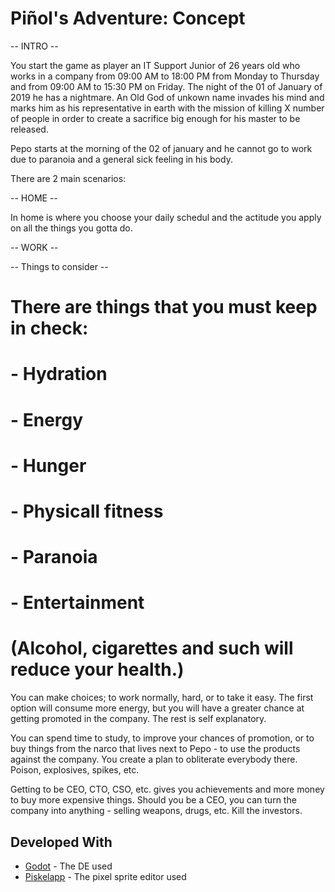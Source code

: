 # Piñol's Adventure: Concept

-- INTRO --

You start the game as player an IT Support Junior of 26 years old who works in a company from 09:00 AM to 18:00 PM from Monday to Thursday and from 09:00 AM to 15:30 PM on Friday. The night of the 01 of January of 2019 he has a nightmare. An Old God of unkown name invades his mind and marks him as his representative in earth with the mission of killing X number of people in order to create a sacrifice big enough for his master to be released. 

Pepo starts at the morning of the 02 of january and he cannot go to work due to paranoia and a general sick feeling in his body. 

There are 2 main scenarios:

-- HOME --

In home is where you choose your daily schedul and the actitude you apply on all the things you gotta do. 

-- WORK --

-- Things to consider --

# There are things that you must keep in check:
# - Hydration
# - Energy
# - Hunger
# - Physicall fitness
# - Paranoia
# - Entertainment

# (Alcohol, cigarettes and such will reduce your health.)


You can make choices; to work normally, hard, or to take it easy. The first option will consume more energy, but you will have a greater chance at getting promoted in the company. The rest is self explanatory.

You can spend time to study, to improve your chances of promotion, or to buy things from the narco that lives next to Pepo - to use the products against the company. You create a plan to obliterate everybody there. Poison, explosives, spikes, etc.

Getting to be CEO, CTO, CSO, etc. gives you achievements and more money to buy more expensive things. Should you be a CEO, you can turn the company into anything - selling weapons, drugs, etc. Kill the investors.

## Developed With
- [Godot](https://www.godot.com) - The DE used
- [Piskelapp](https://www.piskelapp.com/) - The pixel sprite editor used
